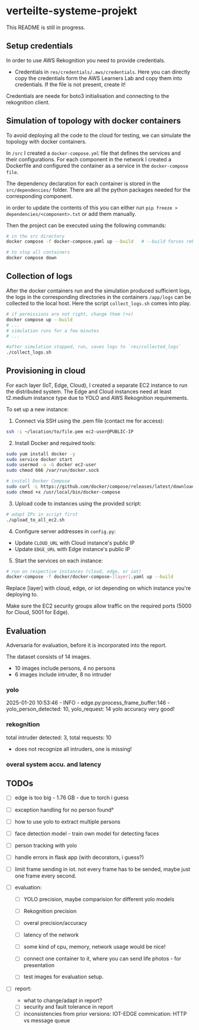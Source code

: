 # verteilte-systeme-projekt

This README is still in progress.

## Setup credentials

In order to use AWS Rekognition you need to provide credentials.

- Credentials in `res/credentials/.aws/credentials`. Here you can directly copy the credentials form the AWS Learners Lab and copy them into credentials. If the file is not present, create it!


Credentials are neede for boto3 initialisation and connecting to the rekognition client. 


## Simulation of topology with docker containers
To avoid deploying all the code to the cloud for testing, we can simulate the topology with docker containers.

In `/src` I created a `docker-compose.yml` file that defines the services and their configurations.
For each component in the network I created a Dockerfile and configured the container as a service in the `docker-compose file`. 

The dependency declaration for each container is stored in the `src/dependencies/` folder. There are all the python packages needed for the corresponding component.

in order to update the contents of this you can either run `pip freeze > dependencies/<component>.txt` or add them manually. 

Then the project can be executed using the following commands: 

```bash
# in the src directory
docker compose -f docker-compose.yaml up --build   # --build forces rebuild

# to stop all containers
docker compose down
``` 


## Collection of logs
After the docker containers run and the simulation produced sufficient logs, the logs in the corresponding directories in the containers `/app/logs` can be collected to the local host. Here the script `collect_logs.sh` comes into play. 

```bash
# if permissions are not right, change them (+x)
docker compose up --build 
# ...
# simulation runs for a few minutes
# ...

#after simulation stopped, run, saves logs to `res/collected_logs`
./collect_logs.sh
```


## Provisioning in cloud

For each layer (IoT, Edge, Cloud), I created a separate EC2 instance to run the distributed system. The Edge and Cloud instances need at least t2.medium instance type due to YOLO and AWS Rekognition requirements.

To set up a new instance:

1. Connect via SSH using the .pem file (contact me for access):
```bash
ssh -i ~/location/to/file.pem ec2-user@PUBLIC-IP
```

2. Install Docker and required tools:
```bash
sudo yum install docker -y
sudo service docker start 
sudo usermod -a -G docker ec2-user 
sudo chmod 666 /var/run/docker.sock

# install Docker Compose
sudo curl -L https://github.com/docker/compose/releases/latest/download/docker-compose-$(uname -s)-$(uname -m) -o /usr/local/bin/docker-compose
sudo chmod +x /usr/local/bin/docker-compose
```

3. Upload code to instances using the provided script:
```bash
# adapt IPs in script first
./upload_to_all_ec2.sh
```

4. Configure server addresses in `config.py`:
- Update `CLOUD_URL` with Cloud instance's public IP
- Update `EDGE_URL` with Edge instance's public IP

5. Start the services on each instance:
```bash
# run on respective instances (cloud, edge, or iot)
docker-compose -f docker/docker-compose-[layer].yaml up --build
```
Replace [layer] with cloud, edge, or iot depending on which instance you're deploying to.

Make sure the EC2 security groups allow traffic on the required ports (5000 for Cloud, 5001 for Edge).



## Evaluation
Adversaria for evaluation, before it is incorporated into the report.

The dataset consists of 14 images.
- 10 images include persons, 4 no persons
- 6 images include intruder, 8 no intruder

### yolo
2025-01-20 10:53:46 - INFO  - edge.py:process_frame_buffer:146 - yolo_person_detected: 10, yolo_request: 14
yolo accuracy very good!

### rekognition
total intruder detected: 3, total requests: 10
- does not recognize all intruders, one is missing!

### overal system accu. and latency


## TODOs
- [ ] edge is too big - 1.76 GB - due to torch i guess
- [ ] exception handling for no person found°
- [ ] how to use yolo to extract multiple persons
- [ ] face detection model - train own  model for detecting faces

- [ ] person tracking with yolo
- [ ] handle errors in flask app (with decorators, i guess?)
- [ ] limit frame sending in iot. not every frame has to be sended, maybe just one frame every second. 


- [ ] evaluation: 
    - [ ] YOLO precision, maybe comparision for different yolo models
    - [ ] Rekognition precision
    - [ ] overal precision/accuracy
    - [ ] latency of the network
    - [ ] some kind of cpu, memory, network usage would be nice!
    - [ ] connect one container to it, where you can send life photos - for presentation
    - [ ] test images for evaluation setup. 


- [ ] report:       
    - what to change/adapt in report?
    - [ ] security and fault tolerance in report
    - [ ] inconsistencies from prior versions: IOT-EDGE commication: HTTP vs message queue